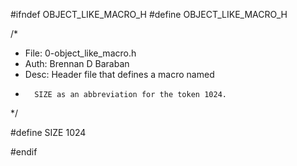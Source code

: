 #ifndef OBJECT_LIKE_MACRO_H
#define OBJECT_LIKE_MACRO_H

/*
 * File: 0-object_like_macro.h
 * Auth: Brennan D Baraban
 * Desc: Header file that defines a macro named
 *       SIZE as an abbreviation for the token 1024.
 */

#define SIZE 1024

#endif

